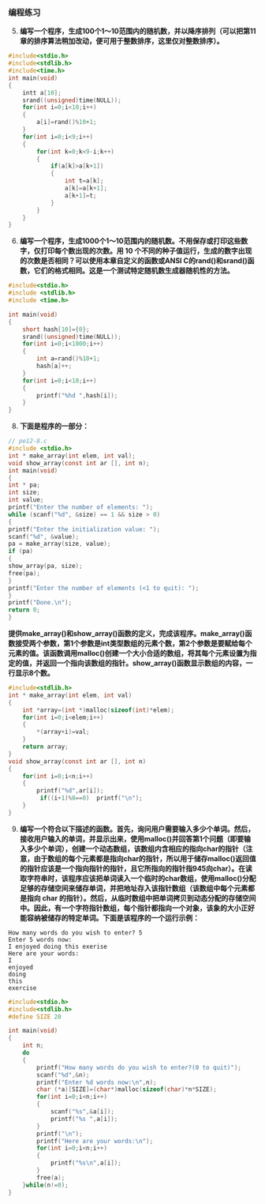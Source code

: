 ### 编程练习
5. **编写一个程序，生成100个1～10范围内的随机数，并以降序排列（可以把第11章的排序算法稍加改动，便可用于整数排序，这里仅对整数排序）。**
```c
#include<stdio.h>
#include<stdlib.h>
#include<time.h>
int main(void)
{
    intt a[10];
    srand((unsigned)time(NULL));
    for(int i=0;i<10;i++)
    {
        a[i]=rand()%10+1;
    }
    for(int i=0;i<9;i++)
    {
        for(int k=0;k<9-i;k++)
        {
            if(a[k]>a[k+1])
            {
                int t=a[k];
                a[k]=a[k+1];
                a[k+1]=t;
            }
        }
    }
}
```
6. **编写一个程序，生成1000个1～10范围内的随机数。不用保存或打印这些数字，仅打印每个数出现的次数。用 10 个不同的种子值运行，生成的数字出现的次数是否相同？可以使用本章自定义的函数或ANSI C的rand()和srand()函数，它们的格式相同。这是一个测试特定随机数生成器随机性的方法。**
```c
#include<stdio.h>
#include <stdlib.h>
#include <time.h>

int main(void)
{
    short hash[10]={0};
    srand((unsigned)time(NULL));
    for(int i=0;i<1000;i++)
    {
        int a=rand()%10+1;
        hash[a]++;
    }
    for(int i=0;i<10;i++)
    {
        printf("%hd ",hash[i]);
    }
}
```
8. **下面是程序的一部分：**
```c
// pe12-8.c
#include <stdio.h>
int * make_array(int elem, int val);
void show_array(const int ar [], int n);
int main(void)
{
int * pa;
int size;
int value;
printf("Enter the number of elements: ");
while (scanf("%d", &size) == 1 && size > 0)
{
printf("Enter the initialization value: ");
scanf("%d", &value);
pa = make_array(size, value);
if (pa)
{
show_array(pa, size);
free(pa);
}
printf("Enter the number of elements (<1 to quit): ");
}
printf("Done.\n");
return 0;
}
```
**提供make_array()和show_array()函数的定义，完成该程序。make_array()函数接受两个参数，第1个参数是int类型数组的元素个数，第2个参数是要赋给每个元素的值。该函数调用malloc()创建一个大小合适的数组，将其每个元素设置为指定的值，并返回一个指向该数组的指针。show_array()函数显示数组的内容，一行显示8个数。**
```c
#include<stdlib.h>
int * make_array(int elem, int val)
{
    int *array=(int *)malloc(sizeof(int)*elem);
    for(int i=0;i<elem;i++)
    {
        *(array+i)=val;
    }
    return array;
}
void show_array(const int ar [], int n)
{
    for(int i=0;i<n;i++)
    {
        printf("%d",ar[i]);
         if((i+1)%8==0)  printf("\n");
    }
}
```
9. **编写一个符合以下描述的函数。首先，询问用户需要输入多少个单词。然后，接收用户输入的单词，并显示出来，使用malloc()并回答第1个问题（即要输入多少个单词），创建一个动态数组，该数组内含相应的指向char的指针（注意，由于数组的每个元素都是指向char的指针，所以用于储存malloc()返回值的指针应该是一个指向指针的指针，且它所指向的指针指945向char）。在读取字符串时，该程序应该把单词读入一个临时的char数组，使用malloc()分配足够的存储空间来储存单词，并把地址存入该指针数组（该数组中每个元素都是指向 char 的指针）。然后，从临时数组中把单词拷贝到动态分配的存储空间中。因此，有一个字符指针数组，每个指针都指向一个对象，该象的大小正好能容纳被储存的特定单词。下面是该程序的一个运行示例：**
```
How many words do you wish to enter? 5
Enter 5 words now:
I enjoyed doing this exerise
Here are your words:
I
enjoyed
doing
this
exercise
```
```c
#include<stdio.h>
#include<stdlib.h>
#define SIZE 20

int main(void)
{
    int n;
    do
    {
        printf("How many words do you wish to enter?(0 to quit)");
        scanf("%d",&n);
        printf("Enter %d words now:\n",n);
        char (*a)[SIZE]=(char*)malloc(sizeof(char)*n*SIZE);
        for(int i=0;i<n;i++)
        {
            scanf("%s",&a[i]);
            printf("%s ",a[i]);
        }
        printf("\n");
        printf("Here are your words:\n");
        for(int i=0;i<n;i++)
        {
            printf("%s\n",a[i]);
        }
        free(a);
    }while(n!=0);
}

```